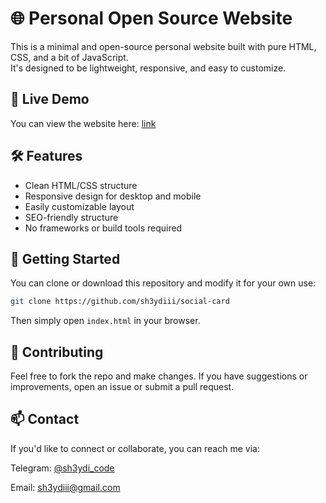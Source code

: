 # 🌐 Personal Open Source Website

This is a minimal and open-source personal website built with pure HTML, CSS, and a bit of JavaScript.  
It's designed to be lightweight, responsive, and easy to customize.

## 🔗 Live Demo

You can view the website here: [link](https://sh3ydiii.github.io/social-card/)

## 🛠 Features

- Clean HTML/CSS structure  
- Responsive design for desktop and mobile  
- Easily customizable layout  
- SEO-friendly structure  
- No frameworks or build tools required


## 🚀 Getting Started

You can clone or download this repository and modify it for your own use:

```bash
git clone https://github.com/sh3ydiii/social-card
```
Then simply open ```index.html``` in your browser.

## 🙌 Contributing

Feel free to fork the repo and make changes. If you have suggestions or improvements, open an issue or submit a pull request.

## 📫 Contact

If you'd like to connect or collaborate, you can reach me via:

Telegram: [@sh3ydi_code](https://t.me/sh3ydi_code)

Email: sh3ydiii@gmail.com
